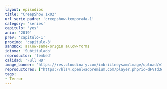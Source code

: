 ```yaml
---
layout: episodios
title: "CreepShow 1x02"
url_serie_padre: 'creepshow-temporada-1'
category: 'series'
capitulo: 'yes'
anio: '2019'
prev: 'capitulo-1'
proximo: 'capitulo-3'
sandbox: allow-same-origin allow-forms
idioma: 'Subtitulado'
reproductor: 'fembed'
calidad: 'Full HD'
image_banner: 'https://res.cloudinary.com/imbriitneysam/image/upload/v1546545022/reason1-banner-min.jpg'
reproductores: ["https://hls4.openloadpremium.com/player.php?id=dFVTd3dyMXN5dVJENEh0cUNJN0JuS2pjTGRodFlKZitKVTgwSmE1aEw5OGhBeWFXZzNVMS9lTVpVdnBybTFKMnd6bkxpWnBoUko5T0REQTZyWm4yeHc9PQ&sub=https://sub.cuevana2.io/vtt-sub/sub7/Creepshow.S01E02.vtt","https://player.openplay.vip/player.php?id=NzM&sub=https://sub.cuevana2.io/vtt-sub/sub7/Creepshow.S01E02.vtt","https://tutumeme.net/embed/player.php?u=bXQ3ajJOaW1wcFRGcEs2VW5XRGExTlRPMytmUnc3bHVwcWhoenVIUjI5SHF5TlNwc0taaG1jN2gwZHZSNTlIRHVhV2tZWitkNUtDVDNOL1ZvYW1rYjJkcG5xYWE","https://player.cuevana2.io/irgotoolp.php?url=eTllbW9hZHpYNURLejlaalg2T3BsYy9PMHNTV29hYWVuY3JYMEpHVm9LRm9uWlRYbTVKL200VnFmdGlRMEphbmFRPT0&sub=https://sub.cuevana2.io/vtt-sub/sub7/Creepshow.S01E02.vtt"]
tags:
- Terror
---
```












